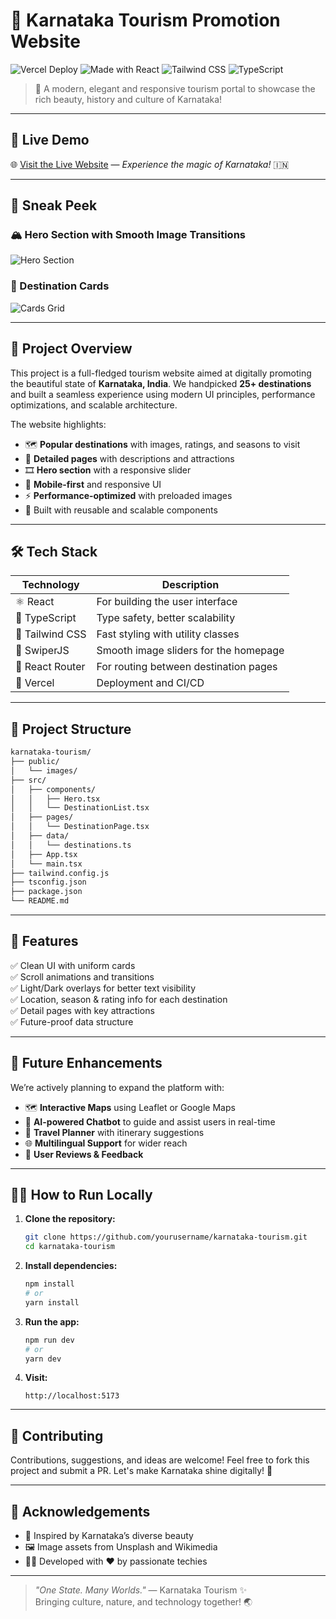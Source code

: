 # 🌄 Karnataka Tourism Promotion Website

![Vercel Deploy](https://img.shields.io/badge/Live%20on-Vercel-000?style=for-the-badge&logo=vercel)
![Made with React](https://img.shields.io/badge/Made%20with-React-blue?style=for-the-badge&logo=react)
![Tailwind CSS](https://img.shields.io/badge/Styled%20with-TailwindCSS-38bdf8?style=for-the-badge&logo=tailwindcss)
![TypeScript](https://img.shields.io/badge/Coded%20in-TypeScript-3178c6?style=for-the-badge&logo=typescript)

> 🚀 A modern, elegant and responsive tourism portal to showcase the rich beauty, history and culture of Karnataka!

---

## 📌 Live Demo

🌐 [Visit the Live Website]([https://your-karnataka-tourism.vercel.app](https://tourism-website-eight-rho.vercel.app/)) — *Experience the magic of Karnataka!* 🇮🇳

---

## 📸 Sneak Peek

### 🏔️ Hero Section with Smooth Image Transitions
![Hero Section]([https://your-cdn-link/hero-preview.png](https://github.com/user-attachments/assets/369f2cd9-8c89-473e-bc5f-1187091d0e43))

### 📍 Destination Cards
![Cards Grid](https://your-cdn-link/cards-preview.png)

---

## 🧭 Project Overview

This project is a full-fledged tourism website aimed at digitally promoting the beautiful state of **Karnataka, India**. We handpicked **25+ destinations** and built a seamless experience using modern UI principles, performance optimizations, and scalable architecture.

The website highlights:
- 🗺️ **Popular destinations** with images, ratings, and seasons to visit
- 📖 **Detailed pages** with descriptions and attractions
- 🎞️ **Hero section** with a responsive slider
- 📱 **Mobile-first** and responsive UI
- ⚡ **Performance-optimized** with preloaded images
- 🧩 Built with reusable and scalable components

---

## 🛠 Tech Stack

| Technology     | Description                                   |
|----------------|-----------------------------------------------|
| ⚛️ React       | For building the user interface               |
| 🧠 TypeScript   | Type safety, better scalability               |
| 🎨 Tailwind CSS| Fast styling with utility classes             |
| 🔁 SwiperJS     | Smooth image sliders for the homepage         |
| 🔗 React Router| For routing between destination pages         |
| 🚀 Vercel       | Deployment and CI/CD                         |

---

## 📂 Project Structure

```bash
karnataka-tourism/
├── public/
│   └── images/
├── src/
│   ├── components/
│   │   ├── Hero.tsx
│   │   └── DestinationList.tsx
│   ├── pages/
│   │   └── DestinationPage.tsx
│   ├── data/
│   │   └── destinations.ts
│   ├── App.tsx
│   └── main.tsx
├── tailwind.config.js
├── tsconfig.json
├── package.json
└── README.md
```

---

## 🧪 Features

✅ Clean UI with uniform cards  
✅ Scroll animations and transitions  
✅ Light/Dark overlays for better text visibility  
✅ Location, season & rating info for each destination  
✅ Detail pages with key attractions  
✅ Future-proof data structure

---

## 🔮 Future Enhancements

We’re actively planning to expand the platform with:

- 🗺️ **Interactive Maps** using Leaflet or Google Maps
- 🤖 **AI-powered Chatbot** to guide and assist users in real-time
- 🧳 **Travel Planner** with itinerary suggestions
- 🌐 **Multilingual Support** for wider reach
- 📝 **User Reviews & Feedback**

---

## 🧑‍💻 How to Run Locally

1. **Clone the repository:**
   ```bash
   git clone https://github.com/yourusername/karnataka-tourism.git
   cd karnataka-tourism
   ```

2. **Install dependencies:**
   ```bash
   npm install
   # or
   yarn install
   ```

3. **Run the app:**
   ```bash
   npm run dev
   # or
   yarn dev
   ```

4. **Visit:**
   ```
   http://localhost:5173
   ```

---

## 🤝 Contributing

Contributions, suggestions, and ideas are welcome! Feel free to fork this project and submit a PR. Let's make Karnataka shine digitally! 💛


---

## 🙌 Acknowledgements

- 🙏 Inspired by Karnataka’s diverse beauty
- 🖼️ Image assets from Unsplash and Wikimedia
- 👨‍💻 Developed with ❤️ by passionate techies

---

> *"One State. Many Worlds."* — Karnataka Tourism ✨  
> Bringing culture, nature, and technology together! 🌏
